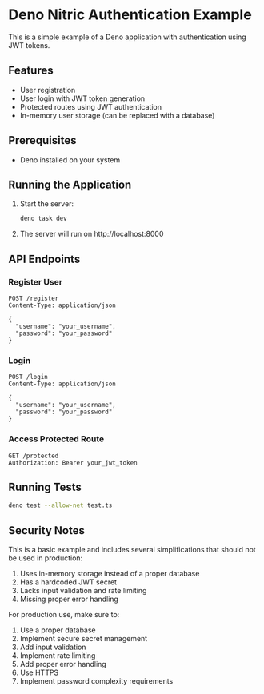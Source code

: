 # Deno Nitric Authentication Example

This is a simple example of a Deno application with authentication using JWT tokens.

## Features

- User registration
- User login with JWT token generation
- Protected routes using JWT authentication
- In-memory user storage (can be replaced with a database)

## Prerequisites

- Deno installed on your system

## Running the Application

1. Start the server:
   ```bash
   deno task dev
   ```

2. The server will run on http://localhost:8000

## API Endpoints

### Register User

```http
POST /register
Content-Type: application/json

{
  "username": "your_username",
  "password": "your_password"
}
```

### Login

```http
POST /login
Content-Type: application/json

{
  "username": "your_username",
  "password": "your_password"
}
```

### Access Protected Route

```http
GET /protected
Authorization: Bearer your_jwt_token
```

## Running Tests

```bash
deno test --allow-net test.ts
```

## Security Notes

This is a basic example and includes several simplifications that should not be used in production:

1. Uses in-memory storage instead of a proper database
2. Has a hardcoded JWT secret
3. Lacks input validation and rate limiting
4. Missing proper error handling

For production use, make sure to:

1. Use a proper database
2. Implement secure secret management
3. Add input validation
4. Implement rate limiting
5. Add proper error handling
6. Use HTTPS
7. Implement password complexity requirements
